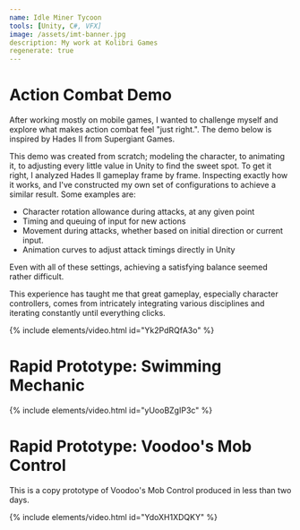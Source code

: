 ```yaml
---
name: Idle Miner Tycoon
tools: [Unity, C#, VFX]
image: /assets/imt-banner.jpg
description: My work at Kolibri Games
regenerate: true
---
```


# Action Combat Demo

After working mostly on mobile games, I wanted to challenge myself and explore what makes action combat feel "just right.".
The demo below is inspired by Hades II from Supergiant Games.

This demo was created from scratch; modeling the character, to animating it, 
to adjusting every little value in Unity to find the sweet spot. 
To get it right, I analyzed Hades II gameplay frame by frame. Inspecting exactly how it works, 
and I've constructed my own set of configurations to achieve a similar result. Some examples are:
- Character rotation allowance during attacks, at any given point
- Timing and queuing of input for new actions
- Movement during attacks, whether based on initial direction or current input.
- Animation curves to adjust attack timings directly in Unity

Even with all of these settings, achieving a satisfying balance seemed rather difficult. 

This experience has taught me that great gameplay, especially character controllers, comes from intricately integrating various disciplines and iterating constantly until everything clicks.

{% include elements/video.html id="Yk2PdRQfA3o" %}

# Rapid Prototype: Swimming Mechanic

{% include elements/video.html id="yUooBZgIP3c" %}

# Rapid Prototype: Voodoo's Mob Control

This is a copy prototype of Voodoo's Mob Control produced in less than two days.

{% include elements/video.html id="YdoXH1XDQKY" %}
